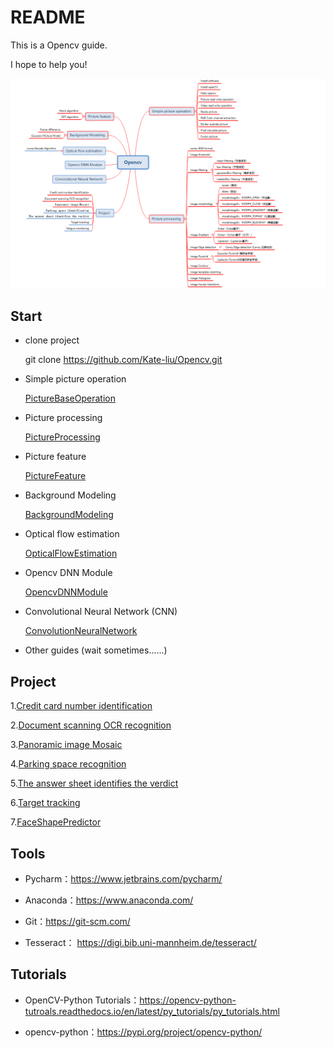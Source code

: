 # README

This is a Opencv guide.

I hope to help you! 


![Outline](Outline.PNG)


## Start

- clone project
  
  
    git clone https://github.com/Kate-liu/Opencv.git


- Simple picture operation

    [PictureBaseOperation](PictureBaseOperation/README.md)
    
- Picture processing

    [PictureProcessing](PictureProcessing/README.md)

- Picture feature
  
    [PictureFeature](PictureFeature/README.md)

- Background Modeling

    [BackgroundModeling](BackgroundModeling/README.md)

- Optical flow estimation

    [OpticalFlowEstimation](OpticalFlowEstimation/README.md)

- Opencv DNN Module
  
    [OpencvDNNModule](OpencvDNNModule/README.md)

- Convolutional Neural Network (CNN)

    [ConvolutionNeuralNetwork](ConvolutionNeuralNetwork/README.md)
    
- Other guides
(wait sometimes......)



## Project

1.[Credit card number identification](CreditCardNumberRecognition/README.md)

2.[Document scanning OCR recognition](DocumentScanningRecognition/README.md)

3.[Panoramic image Mosaic](PanoramicImageMosaic/README.md)

4.[Parking space recognition](ParkingSpaceRecognition/README.md)

5.[The answer sheet identifies the verdict](AnswerSheetRecognition/README.md)

6.[Target tracking](TargetTracking/README.md)

7.[FaceShapePredictor](FaceShapePredictor/README.md)




## Tools
- Pycharm：https://www.jetbrains.com/pycharm/
  
- Anaconda：https://www.anaconda.com/
  
- Git：https://git-scm.com/

- Tesseract： https://digi.bib.uni-mannheim.de/tesseract/



## Tutorials
- OpenCV-Python Tutorials：https://opencv-python-tutroals.readthedocs.io/en/latest/py_tutorials/py_tutorials.html

- opencv-python：https://pypi.org/project/opencv-python/








